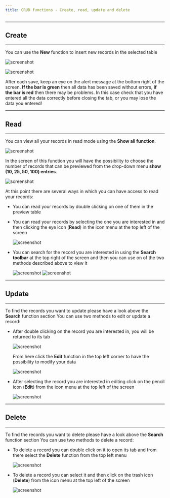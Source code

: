 ```yaml
---
title: CRUD functions - Create, read, update and delete
---
```


---
## Create
---

You can use the **New** function to insert new records in the selected table

![screenshot](../../images/usage/create.png "Create")

![screenshot](../../images/usage/insert_records.png "Insert records")

After each save, keep an eye on the alert message at the bottom right of the screen. 
**If the bar is green** then all data has been saved without errors, **if the bar is red** then there may be problems. 
In this case check that you have entered all the data correctly before closing the tab, or you may lose the data you
entered!

---
## Read
---

You can view all your records in read mode using the **Show all function**. 

![screenshot](../../images/usage/show_all.png "Show all")

In the screen of this function you will have the possibility to choose the number of records that can be previewed from the drop-down menu **show (10, 25, 50, 100) entries**.

![screenshot](../../images/usage/show_25_entries.png "Show all menu")

At this point there are several ways in which you can have access to read your records:

- You can read your records by double clicking on one of them in the preview table
- You can read your records by selecting the one you are interested in and then clicking the eye icon (**Read**) in the icon menu at the top left of the screen

   ![screenshot](../../images/usage/read_record.png "Read")

- You can search for the record you are interested in using the **Search toolbar** at the top right of the screen and
then you can use on of the two methods described above to view it

   ![screenshot](../../images/usage/search_by_name.png "Search by name")
   ![screenshot](../../images/usage/search_by_id.png "Search by id")

---
## Update
---

To find the records you want to update please have a look above the **Search** function section
You can use two methods to edit or update a record:

- After double clicking on the record you are interested in, you will be returned to its tab

    ![screenshot](../../images/usage/edit.png "Edit")

  From here click the **Edit** function in the top left corner to have the possibility to modify your data

    ![screenshot](../../images/usage/edit_tab.png "Edit tab")

- After selecting the record you are interested in editing click on the pencil icon (**Edit**) from the icon menu at the top left of the screen

    ![screenshot](../../images/usage/edit_icon.png "Edit icon")

---
## Delete
---

To find the records you want to delete please have a look above the **Search** function section
You can use two methods to delete a record:

- To delete a record you can double click on it to open its tab and from there select the **Delete** function from the top left menu

    ![screenshot](../../images/usage/erase.png "Erase")
    
- To delete a record you can select it and then click on the trash icon (**Delete**) from the icon menu at the top left of the screen

    ![screenshot](../../images/usage/trash.png "Trash")